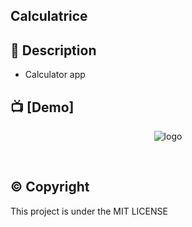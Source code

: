 ## Calculatrice


## 📃 Description

* Calculator app

## 📺 [Demo]

<p align="center"
  
 ![logo](ressource/Calculatrice.gif)
 
</p>
<br>


## ©️ Copyright
This project is under the MIT LICENSE
